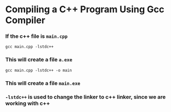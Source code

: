 # Compiling a C++ Program Using Gcc Compiler

### If the c++ file is `main.cpp`

`gcc main.cpp -lstdc++`

### This will create a file `a.exe`

`gcc main.cpp -lstdc++ -o main`

### This will create a file `main.exe`

### `-lstdc++` is used to change the linker to c++ linker, since we are working with c++